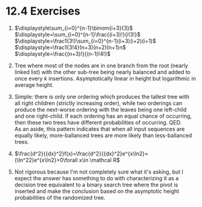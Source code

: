 # 12.4 Exercises

1. $\displaystyle\sum_{i=0}^{n-1}\binom{i+3}{3}$\
   $\displaystyle=\sum_{i=0}^{n-1}\frac{(i+3)!}{i!3!}$\
   $\displaystyle=\frac1{3!}\sum_{i=0}^{n-1}(i+3)(i+2)(i+1)$\
   $\displaystyle=\frac1{3!4}(n+3)(n+2)(n+1)n$\
   $\displaystyle=\frac{(n+3)!}{(n-1)!4!}$

2. Tree where most of the nodes are in one branch from the root (nearly linked list) with the other sub-tree being nearly balanced and added to once every $k$ insertions. Asymptotically linear in height but logarithmic in average height.

3. Simple: there is only one ordering which produces the tallest tree with all right children (strictly increasing order), while two orderings can produce the next-worse ordering with the leaves being one left-child and one right-child. If each ordering has an equal chance of occurring, then these two trees have different probabilities of occurring. QED.\
   As an aside, this pattern indicates that when all input sequences are equally likely, more-ballanced trees are more likely than less-ballanced trees.

4. $\frac{d^2}{{dx}^2}f(x)=\frac{d^2}{{dx}^2}e^{x\ln2}=(\ln^22)e^{x\ln2}>0\forall x\in \mathcal R$

5. Not rigorous because I'm not completely sure what it's asking, but I expect the answer has something to do with characterizing it as a decision tree equivalent to a binary search tree where the pivot is inserted and make the conclusion based on the asymptotic height probabilities of the randomized tree.